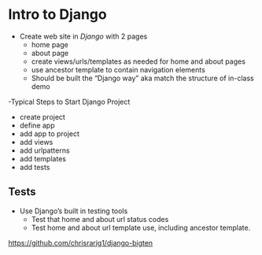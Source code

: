 # Intro to Django

- Create web site in *Django* with 2 pages
  - home page
  - about page
  - create views/urls/templates as needed for home and about pages
  - use ancestor template to contain navigation elements
  - Should be built the “Django way” aka match the structure of in-class demo

-Typical Steps to Start Django Project
   - create project
   - define app
   - add app to project
   - add views
   - add urlpatterns
   - add templates
   - add tests

## Tests

- Use Django’s built in testing tools
    - Test that home and about url status codes
    - Test home and about url template use, including ancestor template.

https://github.com/chrisrarig1/django-bigten